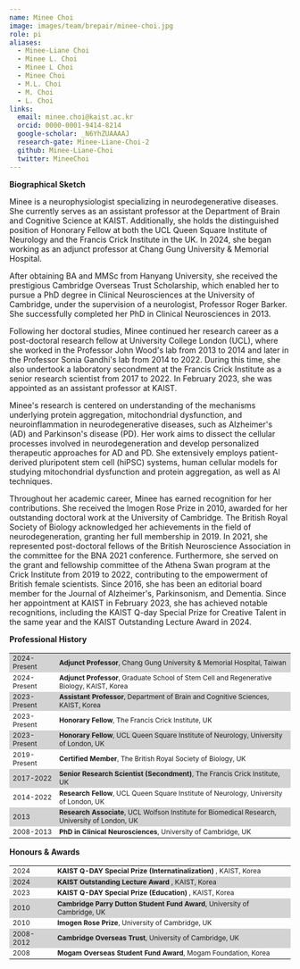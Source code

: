 ```yaml
---
name: Minee Choi
image: images/team/brepair/minee-choi.jpg
role: pi
aliases:
  - Minee-Liane Choi
  - Minee L. Choi
  - Minee L Choi
  - Minee Choi
  - M.L. Choi
  - M. Choi
  - L. Choi
links:  
  email: minee.choi@kaist.ac.kr
  orcid: 0000-0001-9414-8214
  google-scholar: _N6YhZUAAAAJ
  research-gate: Minee-Liane-Choi-2
  github: Minee-Liane-Choi
  twitter: MineeChoi
---
```


<strong>Biographical Sketch</strong>

Minee is a neurophysiologist specializing in neurodegenerative diseases. She currently serves as an assistant professor at the Department of Brain and Cognitive Science at KAIST. Additionally, she holds the distinguished position of Honorary Fellow at both the UCL Queen Square Institute of Neurology and the Francis Crick Institute in the UK. In 2024, she began working as an adjunct professor at Chang Gung University & Memorial Hospital.<br>

After obtaining BA and MMSc from Hanyang University, she received the prestigious Cambridge Overseas Trust Scholarship, which enabled her to pursue a PhD degree in Clinical Neurosciences at the University of Cambridge, under the supervision of a neurologist, Professor Roger Barker. She successfully completed her PhD in Clinical Neurosciences in 2013. <br>

Following her doctoral studies, Minee continued her research career as a post-doctoral research fellow at University College London (UCL), where she worked in the Professor John Wood's lab from 2013 to 2014 and later in the Professor Sonia Gandhi's lab from 2014 to 2022. During this time, she also undertook a laboratory secondment at the Francis Crick Institute as a senior research scientist from 2017 to 2022. In February 2023, she was appointed as an assistant professor at KAIST. <br>

Minee's research is centered on understanding of the mechanisms underlying protein aggregation, mitochondrial dysfunction, and neuroinflammation in neurodegenerative diseases, such as Alzheimer's (AD) and Parkinson's disease (PD). Her work aims to dissect the cellular processes involved in neurodegeneration and develop personalized therapeutic approaches for AD and PD. She extensively employs patient-derived pluripotent stem cell (hiPSC) systems, human cellular models for studying mitochondrial dysfunction and protein aggregation, as well as AI techniques. <br>

Throughout her academic career, Minee has earned recognition for her contributions. She received the Imogen Rose Prize in 2010, awarded for her outstanding doctoral work at the University of Cambridge. The British Royal Society of Biology acknowledged her achievements in the field of neurodegeneration, granting her full membership in 2019. In 2021, she represented post-doctoral fellows of the British Neuroscience Association in the committee for the BNA 2021 conference. Furthermore, she served on the grant and fellowship committee of the Athena Swan program at the Crick Institute from 2019 to 2022, contributing to the empowerment of British female scientists. Since 2016, she has been an editorial board member for the Journal of Alzheimer's, Parkinsonism, and Dementia. Since her appointment at KAIST in February 2023, she has achieved notable recognitions, including the KAIST Q-day Special Prize for Creative Talent in the same year and the KAIST Outstanding Lecture Award in 2024.

<strong>Professional History</strong>

<table>
  <tr style="font-size: 12px; background-color:LightGray;">
    <td>2024-Present</td>
    <td align="Left"><strong>Adjunct Professor</strong>, Chang Gung University & Memorial Hospital, Taiwan</td>
  </tr>  
  <tr style="font-size: 12px;">
    <td>2024-Present</td>
    <td align="Left"><strong>Adjunct Professor</strong>, Graduate School of Stem Cell and Regenerative Biology, KAIST, Korea</td>
  </tr>
  <tr style="font-size: 12px; background-color:LightGray;">
    <td>2023-Present</td>
    <td align="Left"><strong>Assistant Professor</strong>, Department of Brain and Cognitive Sciences, KAIST, Korea</td>
  </tr>  
  <tr style="font-size: 12px;">
    <td>2023-Present</td>
    <td align="Left"><strong>Honorary Fellow</strong>, The Francis Crick Institute, UK</td>
  </tr>
  <tr style="font-size: 12px; background-color:LightGray;">
    <td>2023-Present</td>
    <td align="Left"><strong>Honorary Fellow</strong>, UCL Queen Square Institute of Neurology, University of London, UK</td>
  </tr>  
  <tr style="font-size: 12px;">
    <td>2019-Present</td>
    <td align="Left"><strong>Certified Member</strong>, The British Royal Society of Biology, UK</td>
  </tr>
  <tr style="font-size: 12px; background-color:LightGray;">
    <td>2017-2022</td>
    <td align="Left"><strong>Senior Research Scientist (Secondment)</strong>, The Francis Crick Institute, UK</td>
  </tr>
  <tr style="font-size: 12px;">
    <td>2014-2022</td>
    <td align="Left"><strong>Research Fellow</strong>, UCL Queen Square Institute of Neurology, University of London, UK</td>
  </tr>
  <tr style="font-size: 12px; background-color:LightGray;">
    <td>2013</td>
    <td align="Left"><strong>Research Associate</strong>, UCL Wolfson Institute for Biomedical Research, University of London, UK</td>
  </tr>
  <tr style="font-size: 12px;">
    <td>2008-2013 </td>
    <td align="Left"><strong>PhD in Clinical Neurosciences</strong>, University of Cambridge, UK</td>
  </tr>
</table>

<strong>Honours & Awards</strong>

<table>
  <tr style="font-size: 12px;">
    <td>2024</td>
    <td align="Left"><strong>KAIST Q-DAY Special Prize (Internatinalization) </strong>, KAIST, Korea</td>
  </tr>
  <tr style="font-size: 12px; background-color:LightGray;">
    <td>2024</td>
    <td align="Left"><strong>KAIST Outstanding Lecture Award </strong>, KAIST, Korea</td>
  </tr>  
  <tr style="font-size: 12px;">
    <td>2023</td>
    <td align="Left"><strong>KAIST Q-DAY Special Prize (Education) </strong>, KAIST, Korea</td>
  </tr>
  <tr style="font-size: 12px; background-color:LightGray;">
    <td>2010</td>
    <td align="Left"><strong>Cambridge Parry Dutton Student Fund Award</strong>, University of Cambridge, UK</td>
  </tr>  
  <tr style="font-size: 12px;">
    <td>2010</td>
    <td align="Left"><strong>Imogen Rose Prize</strong>, University of Cambridge, UK</td>
  </tr>
  <tr style="font-size: 12px; background-color:LightGray;">
    <td>2008-2012</td>
    <td align="Left"><strong>Cambridge Overseas Trust</strong>, University of Cambridge, UK</td>
  </tr>  
  <tr style="font-size: 12px;">
    <td>2008</td>
    <td align="Left"><strong>Mogam Overseas Student Fund Award</strong>, Mogam Foundation, Korea</td>
  </tr>
</table>
